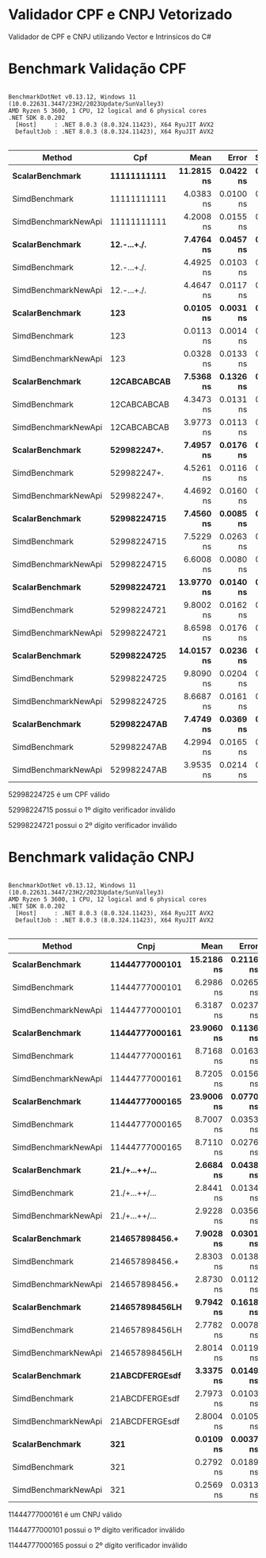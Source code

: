 # Validador CPF e CNPJ Vetorizado

Validador de CPF e CNPJ utilizando Vector e Intrinsícos do C#

# Benchmark Validação CPF

```

BenchmarkDotNet v0.13.12, Windows 11 (10.0.22631.3447/23H2/2023Update/SunValley3)
AMD Ryzen 5 3600, 1 CPU, 12 logical and 6 physical cores
.NET SDK 8.0.202
  [Host]     : .NET 8.0.3 (8.0.324.11423), X64 RyuJIT AVX2
  DefaultJob : .NET 8.0.3 (8.0.324.11423), X64 RyuJIT AVX2


```
| Method              | Cpf         | Mean       | Error     | StdDev    |
|-------------------- |------------ |-----------:|----------:|----------:|
| **ScalarBenchmark**     | **11111111111** | **11.2815 ns** | **0.0422 ns** | **0.0374 ns** |
| SimdBenchmark       | 11111111111 |  4.0383 ns | 0.0100 ns | 0.0093 ns |
| SimdBenchmarkNewApi | 11111111111 |  4.2008 ns | 0.0155 ns | 0.0145 ns |
| **ScalarBenchmark**     | **12.-...+./.** |  **7.4764 ns** | **0.0457 ns** | **0.0382 ns** |
| SimdBenchmark       | 12.-...+./. |  4.4925 ns | 0.0103 ns | 0.0086 ns |
| SimdBenchmarkNewApi | 12.-...+./. |  4.4647 ns | 0.0117 ns | 0.0109 ns |
| **ScalarBenchmark**     | **123**         |  **0.0105 ns** | **0.0031 ns** | **0.0026 ns** |
| SimdBenchmark       | 123         |  0.0113 ns | 0.0014 ns | 0.0013 ns |
| SimdBenchmarkNewApi | 123         |  0.0328 ns | 0.0133 ns | 0.0111 ns |
| **ScalarBenchmark**     | **12CABCABCAB** |  **7.5368 ns** | **0.1326 ns** | **0.2708 ns** |
| SimdBenchmark       | 12CABCABCAB |  4.3473 ns | 0.0131 ns | 0.0123 ns |
| SimdBenchmarkNewApi | 12CABCABCAB |  3.9773 ns | 0.0113 ns | 0.0100 ns |
| **ScalarBenchmark**     | **529982247+.** |  **7.4957 ns** | **0.0176 ns** | **0.0156 ns** |
| SimdBenchmark       | 529982247+. |  4.5261 ns | 0.0116 ns | 0.0109 ns |
| SimdBenchmarkNewApi | 529982247+. |  4.4692 ns | 0.0160 ns | 0.0150 ns |
| **ScalarBenchmark**     | **52998224715** |  **7.4560 ns** | **0.0085 ns** | **0.0076 ns** |
| SimdBenchmark       | 52998224715 |  7.5229 ns | 0.0263 ns | 0.0246 ns |
| SimdBenchmarkNewApi | 52998224715 |  6.6008 ns | 0.0080 ns | 0.0075 ns |
| **ScalarBenchmark**     | **52998224721** | **13.9770 ns** | **0.0140 ns** | **0.0117 ns** |
| SimdBenchmark       | 52998224721 |  9.8002 ns | 0.0162 ns | 0.0151 ns |
| SimdBenchmarkNewApi | 52998224721 |  8.6598 ns | 0.0176 ns | 0.0156 ns |
| **ScalarBenchmark**     | **52998224725** | **14.0157 ns** | **0.0236 ns** | **0.0185 ns** |
| SimdBenchmark       | 52998224725 |  9.8090 ns | 0.0204 ns | 0.0191 ns |
| SimdBenchmarkNewApi | 52998224725 |  8.6687 ns | 0.0161 ns | 0.0143 ns |
| **ScalarBenchmark**     | **529982247AB** |  **7.4749 ns** | **0.0369 ns** | **0.0345 ns** |
| SimdBenchmark       | 529982247AB |  4.2994 ns | 0.0165 ns | 0.0154 ns |
| SimdBenchmarkNewApi | 529982247AB |  3.9535 ns | 0.0214 ns | 0.0200 ns |

52998224725 é um CPF válido

52998224715 possui o 1º dígito verificador inválido

52998224721 possui o 2º dígito verificador inválido

# Benchmark validação CNPJ

```

BenchmarkDotNet v0.13.12, Windows 11 (10.0.22631.3447/23H2/2023Update/SunValley3)
AMD Ryzen 5 3600, 1 CPU, 12 logical and 6 physical cores
.NET SDK 8.0.202
  [Host]     : .NET 8.0.3 (8.0.324.11423), X64 RyuJIT AVX2
  DefaultJob : .NET 8.0.3 (8.0.324.11423), X64 RyuJIT AVX2


```
| Method              | Cnpj           | Mean       | Error     | StdDev    |
|-------------------- |--------------- |-----------:|----------:|----------:|
| **ScalarBenchmark**     | **11444777000101** | **15.2186 ns** | **0.2116 ns** | **0.1979 ns** |
| SimdBenchmark       | 11444777000101 |  6.2986 ns | 0.0265 ns | 0.0248 ns |
| SimdBenchmarkNewApi | 11444777000101 |  6.3187 ns | 0.0237 ns | 0.0221 ns |
| **ScalarBenchmark**     | **11444777000161** | **23.9060 ns** | **0.1136 ns** | **0.1063 ns** |
| SimdBenchmark       | 11444777000161 |  8.7168 ns | 0.0163 ns | 0.0153 ns |
| SimdBenchmarkNewApi | 11444777000161 |  8.7205 ns | 0.0156 ns | 0.0138 ns |
| **ScalarBenchmark**     | **11444777000165** | **23.9006 ns** | **0.0770 ns** | **0.0683 ns** |
| SimdBenchmark       | 11444777000165 |  8.7007 ns | 0.0353 ns | 0.0330 ns |
| SimdBenchmarkNewApi | 11444777000165 |  8.7110 ns | 0.0276 ns | 0.0258 ns |
| **ScalarBenchmark**     | **21./+...++/...** |  **2.6684 ns** | **0.0438 ns** | **0.0409 ns** |
| SimdBenchmark       | 21./+...++/... |  2.8441 ns | 0.0134 ns | 0.0126 ns |
| SimdBenchmarkNewApi | 21./+...++/... |  2.9228 ns | 0.0356 ns | 0.0297 ns |
| **ScalarBenchmark**     | **214657898456.+** |  **7.9028 ns** | **0.0301 ns** | **0.0282 ns** |
| SimdBenchmark       | 214657898456.+ |  2.8303 ns | 0.0138 ns | 0.0129 ns |
| SimdBenchmarkNewApi | 214657898456.+ |  2.8730 ns | 0.0112 ns | 0.0104 ns |
| **ScalarBenchmark**     | **214657898456LH** |  **9.7942 ns** | **0.1618 ns** | **0.1513 ns** |
| SimdBenchmark       | 214657898456LH |  2.7782 ns | 0.0078 ns | 0.0065 ns |
| SimdBenchmarkNewApi | 214657898456LH |  2.8014 ns | 0.0119 ns | 0.0111 ns |
| **ScalarBenchmark**     | **21ABCDFERGEsdf** |  **3.3375 ns** | **0.0149 ns** | **0.0125 ns** |
| SimdBenchmark       | 21ABCDFERGEsdf |  2.7973 ns | 0.0103 ns | 0.0096 ns |
| SimdBenchmarkNewApi | 21ABCDFERGEsdf |  2.8004 ns | 0.0105 ns | 0.0098 ns |
| **ScalarBenchmark**     | **321**            |  **0.0109 ns** | **0.0037 ns** | **0.0034 ns** |
| SimdBenchmark       | 321            |  0.2792 ns | 0.0189 ns | 0.0168 ns |
| SimdBenchmarkNewApi | 321            |  0.2569 ns | 0.0313 ns | 0.0262 ns |

11444777000161 é um CNPJ válido

11444777000101 possui o 1º dígito verificador inválido

11444777000165 possui o 2º dígito verificador inválido
